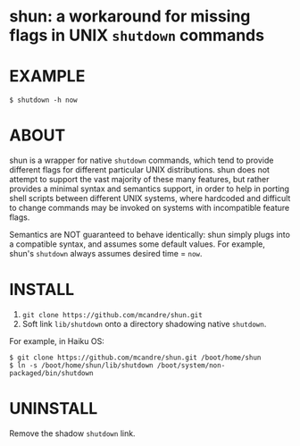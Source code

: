 # shun: a workaround for missing flags in UNIX `shutdown` commands

# EXAMPLE

```console
$ shutdown -h now
```

# ABOUT

shun is a wrapper for native `shutdown` commands, which tend to provide different flags for different particular UNIX distributions. shun does not attempt to support the vast majority of these many features, but rather provides a minimal syntax and semantics support, in order to help in porting shell scripts between different UNIX systems, where hardcoded and difficult to change commands may be invoked on systems with incompatible feature flags.

Semantics are NOT guaranteed to behave identically: shun simply plugs into a compatible syntax, and assumes some default values. For example, shun's `shutdown` always assumes desired time = `now`.

# INSTALL

1. `git clone https://github.com/mcandre/shun.git`
2. Soft link `lib/shutdown` onto a directory shadowing native `shutdown`.

For example, in Haiku OS:

```console
$ git clone https://github.com/mcandre/shun.git /boot/home/shun
$ ln -s /boot/home/shun/lib/shutdown /boot/system/non-packaged/bin/shutdown
```
# UNINSTALL

Remove the shadow `shutdown` link.

